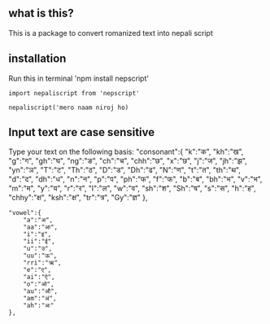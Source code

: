## what is this?
This is a package to convert romanized text into nepali script

## installation
Run this in terminal 'npm install nepscript'

```
import nepaliscript from 'nepscript'

nepaliscript('mero naam niroj ho)

```
## Input text are case sensitive
Type your text on the following basis:
 "consonant":{
        "k":"क",
        "kh":"ख",
        "g":"ग",
        "gh":"घ",
        "ng":"ङ",
        "ch":"च",
        "chh":"छ",
        "x":"छ",
        "j":"ज",
        "jh":"झ",
        "yn":"ञ",
        "T":"ट",
        "Th":"ठ",
        "D":"ड",
        "Dh":"ढ",
        "N":"ण",
        "t":"त",
        "th":"थ",
        "d":"द",
        "dh":"ध",
        "n":"न",
        "p":"प",
        "ph":"फ",
        "f":"फ",
        "b":"ब",
        "bh":"भ",
        "v":"भ",
        "m":"म",
        "y":"य",
        "r":"र",
        "l":"ल",
        "w":"व",
        "sh":"श",
        "Sh":"ष",
        "s":"स",
        "h":"ह",
        "chhy":"क्ष",
        "ksh":"क्ष",
        "tr":"त्र",
        "Gy":"ज्ञ"
    },
  
    "vowel":{
        "a":"अ",
        "aa":"आ",
        "i":"इ",
        "ii":"ई",
        "u":"उ",
        "uu":"ऊ",
        "rri":"ऋ",
        "e":"ए",
        "ai":"ऐ",
        "o":"ओ",
        "au":"औ",
        "am":"अं",
        "ah":"अः"
    },